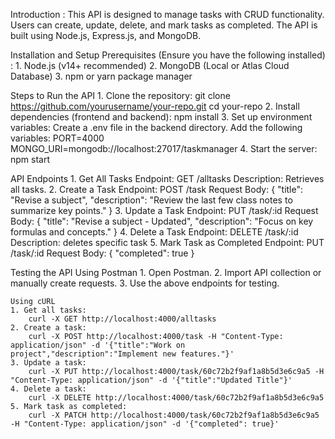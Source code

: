Introduction :
This API is designed to manage tasks with CRUD functionality. Users can create, update, delete, and mark tasks as completed. The API is built using Node.js, Express.js, and MongoDB.

Installation and Setup
    Prerequisites (Ensure you have the following installed) :
    1. Node.js (v14+ recommended)
    2. MongoDB (Local or Atlas Cloud Database)
    3. npm or yarn package manager

Steps to Run the API
    1. Clone the repository:
        git clone https://github.com/yourusername/your-repo.git
        cd your-repo
    2. Install dependencies (frontend and backend):
        npm install
    3. Set up environment variables:
        Create a .env file in the backend directory.
        Add the following variables:
        PORT=4000
        MONGO_URI=mongodb://localhost:27017/taskmanager 
    4. Start the server:
        npm start

API Endpoints
    1. Get All Tasks
        Endpoint: GET /alltasks
        Description: Retrieves all tasks.
    2. Create a Task
        Endpoint: POST /task
        Request Body:
        {
            "title": "Revise a subject",
            "description": "Review the last few class notes to summarize key points."
        }
    3. Update a Task
        Endpoint: PUT /task/:id
        Request Body:
        {
            "title": "Revise a subject - Updated",
            "description": "Focus on key formulas and concepts."
        }
    4. Delete a Task
        Endpoint: DELETE /task/:id
        Description: deletes specific task
    5. Mark Task as Completed
        Endpoint: PUT /task/:id
        Request Body:
        {
            "completed": true
        }

Testing the API
    Using Postman
    1. Open Postman.
    2. Import API collection or manually create requests.
    3. Use the above endpoints for testing.

    Using cURL
    1. Get all tasks: 
        curl -X GET http://localhost:4000/alltasks
    2. Create a task: 
        curl -X POST http://localhost:4000/task -H "Content-Type: application/json" -d '{"title":"Work on project","description":"Implement new features."}'
    3. Update a task: 
        curl -X PUT http://localhost:4000/task/60c72b2f9af1a8b5d3e6c9a5 -H "Content-Type: application/json" -d '{"title":"Updated Title"}'
    4. Delete a task: 
        curl -X DELETE http://localhost:4000/task/60c72b2f9af1a8b5d3e6c9a5
    5. Mark task as completed:
        curl -X PATCH http://localhost:4000/task/60c72b2f9af1a8b5d3e6c9a5 -H "Content-Type: application/json" -d '{"completed": true}'


